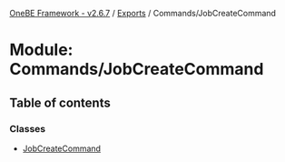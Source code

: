 [OneBE Framework - v2.6.7](../README.md) / [Exports](../modules.md) / Commands/JobCreateCommand

# Module: Commands/JobCreateCommand

## Table of contents

### Classes

- [JobCreateCommand](../classes/Commands_JobCreateCommand.JobCreateCommand.md)
